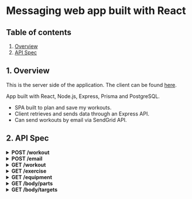 # Messaging web app built with React

## Table of contents

1. [Overview](#overview)
2. [API Spec](#api)

<a id="overview"></a>

## 1. Overview

This is the server side of the application.
The client can be found [here](https://github.com/PBara7a/workout-planner-client).

App built with React, Node.js, Express, Prisma and PostgreSQL.

- SPA built to plan and save my workouts.
- Client retrieves and sends data through an Express API.
- Can send workouts by email via SendGrid API.

<a id="api"></a>

## 2. API Spec

<details>
<summary><strong>POST /workout</strong>
</summary>

<strong>Example body</strong>

```sh
{
	"name": "Burn Fiesta",
	"target": "Full Body",
	"notes": "Low weight and max reps",
	"exercises": [1, 2]
}
```

<strong>Example response</strong>

```sh
{
	"workout": {
		"id": 4,
		"name": "Burn Fiesta",
		"target": "Full Body",
		"notes": "Low weight and max reps",
		"createdAt": "2022-08-26T10:59:25.037Z",
		"updatedAt": "2022-08-26T10:59:25.038Z",
		"exercises": [
			{
				"id": 1,
				"name": "3/4 sit-up",
				"demo": "0001",
				"equipmentId": 1,
				"targetId": 1,
				"bodyPartId": 1,
				"createdAt": "2022-08-23T13:36:41.502Z",
				"updatedAt": "2022-08-23T13:36:41.516Z"
			},
			{
				"id": 2,
				"name": "45° side bend",
				"demo": "0002",
				"equipmentId": 1,
				"targetId": 1,
				"bodyPartId": 1,
				"createdAt": "2022-08-23T13:36:41.502Z",
				"updatedAt": "2022-08-23T13:36:41.516Z"
			}
		]
	}
}
```

</details>

<details>
<summary><strong>POST /email</strong>
</summary>

<strong>Example body</strong>

```sh
{
	"email": "email@gmail.com",
	"workout": 1
}
```

<strong>Example response</strong>

```sh
{
	"email": "Sent"
}
```

</details>

<details>
<summary><strong>GET /workout</strong>

</summary>

<strong>Example response</strong>

```sh
{
	"workouts": [
		{
			"id": 1,
			"name": "Workout 1: Upperbody",
			"target": "Upperbody",
			"notes": "8-12 reps",
			"createdAt": "2022-08-31T16:17:14.639Z",
			"updatedAt": "2022-08-31T16:17:14.640Z",
			"exercises": [
				{
					"id": 99,
					"name": "barbell bench press",
					"demo": "0025",
					"equipmentId": 97,
					"targetId": 9,
					"bodyPartId": 9,
					"createdAt": "2022-08-31T16:10:52.907Z",
					"updatedAt": "2022-08-31T16:10:52.920Z"
				},
				{
					"id": 475,
					"name": "dumbbell bench seated press",
					"demo": "0290",
					"equipmentId": 459,
					"targetId": 55,
					"bodyPartId": 55,
					"createdAt": "2022-08-31T16:10:52.910Z",
					"updatedAt": "2022-08-31T16:10:52.920Z"
				},
				{
					"id": 481,
					"name": "dumbbell biceps curl",
					"demo": "0294",
					"equipmentId": 459,
					"targetId": 43,
					"bodyPartId": 33,
					"createdAt": "2022-08-31T16:10:52.910Z",
					"updatedAt": "2022-08-31T16:10:52.920Z"
				},
				{
					"id": 581,
					"name": "dumbbell lying triceps extension",
					"demo": "0351",
					"equipmentId": 459,
					"targetId": 33,
					"bodyPartId": 33,
					"createdAt": "2022-08-31T16:10:52.911Z",
					"updatedAt": "2022-08-31T16:10:52.920Z"
				},
				{
					"id": 1063,
					"name": "pull-up",
					"demo": "0652",
					"equipmentId": 1,
					"targetId": 6,
					"bodyPartId": 6,
					"createdAt": "2022-08-31T16:10:52.916Z",
					"updatedAt": "2022-08-31T16:10:52.921Z"
				}
			]
		}
	]
}
```

</details>

<details>
<summary><strong>GET /exercise</strong>
</summary>

<strong>Example response</strong>

```sh
{
	"exercises": [
		{
			"id": 1,
			"name": "3/4 sit-up",
			"demo": "0001",
			"equipmentId": 1,
			"targetId": 1,
			"bodyPartId": 1,
			"createdAt": "2022-09-01T14:15:44.761Z",
			"updatedAt": "2022-09-01T14:15:44.774Z"
		},
		{
			"id": 2,
			"name": "45° side bend",
			"demo": "0002",
			"equipmentId": 1,
			"targetId": 1,
			"bodyPartId": 1,
			"createdAt": "2022-09-01T14:15:44.761Z",
			"updatedAt": "2022-09-01T14:15:44.774Z"
		}
  ]
}
```

</details>

<details>
<summary><strong>GET /equipment</strong>
</summary>

<strong>Example response</strong>

```sh
{
	"equipments": [
		{
			"id": 1,
			"name": "body weight",
			"createdAt": "2022-08-22T14:39:42.741Z",
			"updatedAt": "2022-08-22T14:39:42.750Z"
		},
		{
			"id": 6,
			"name": "cable",
			"createdAt": "2022-08-22T14:39:42.741Z",
			"updatedAt": "2022-08-22T14:39:42.750Z"
		}
  ]
}
```

</details>

<details>
<summary><strong>GET /body/parts</strong>
</summary>

<strong>Example body</strong>

<strong>Example response</strong>

```sh
{
	"bodyparts": [
		{
			"id": 1,
			"name": "waist",
			"createdAt": "2022-08-22T14:39:43.043Z",
			"updatedAt": "2022-08-22T14:39:43.052Z"
		},
		{
			"id": 4,
			"name": "upper legs",
			"createdAt": "2022-08-22T14:39:43.043Z",
			"updatedAt": "2022-08-22T14:39:43.052Z"
		}
  ]
}
```

</details>

<details>
<summary><strong>GET /body/targets</strong>
</summary>

<strong>Example response</strong>

```sh
{
	"targets": [
		{
			"id": 1,
			"bodyPartId": 1,
			"name": "abs",
			"createdAt": "2022-08-22T14:39:43.331Z",
			"updatedAt": "2022-08-22T14:39:43.341Z"
		},
		{
			"id": 4,
			"bodyPartId": 4,
			"name": "quads",
			"createdAt": "2022-08-22T14:39:43.331Z",
			"updatedAt": "2022-08-22T14:39:43.341Z"
		}
  ]
}
```

</details>
